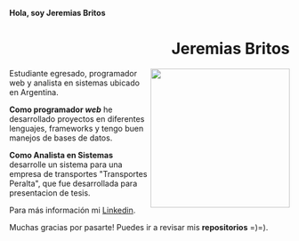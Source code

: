 **Hola, soy Jeremias Britos**

<div align="right">

# Jeremias Britos

</div>

<img width="250" height="auto" align="right" src="https://media.licdn.com/dms/image/D5603AQGE5vsNro2CZw/profile-displayphoto-shrink_800_800/0/1674579547141?e=1685577600&v=beta&t=UFCssKruppIbYuVWUHDADKEVqtX5Ct4DYQADz08WjWs">

Estudiante egresado, programador web y analista en sistemas ubicado en Argentina.

**Como programador _web_** he desarrollado proyectos en diferentes lenguajes, frameworks y tengo buen manejos de bases de datos.

**Como Analista en Sistemas** desarrolle un sistema para una empresa de transportes "Transportes Peralta", que fue desarrollada para presentacion de tesis.

Para más información mi <a href="https://www.linkedin.com/in/jerem%C3%ADas-josu%C3%A9-britos-56632b1a1/" target="_blank" rel="noopener">Linkedin</a>.






Muchas gracias por pasarte! Puedes ir a revisar mis **repositorios** =)=).
